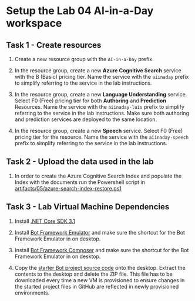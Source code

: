 # Setup the Lab 04 AI-in-a-Day workspace

## Task 1 - Create resources

1. Create a new resource group with the `AI-in-a-Day` prefix.

2. In the resource group, create a new **Azure Cognitive Search** service with the B (Basic) pricing tier. Name the service with the `aiinaday` prefix to simplify referring to the service in the lab instructions.

3. In the resource group, create a new **Language Understanding** service. Select F0 (Free) pricing tier for both **Authoring** and **Prediction** Resources. Name the service with the `aiinaday-luis` prefix to simplify referring to the service in the lab instructions. Make sure both authoring and prediction services are deployed to the same location.

4. In the resource group, create a new **Speech** service. Select F0 (Free) pricing tier for the resource. Name the service with the `aiinaday-speech` prefix to simplify referring to the service in the lab instructions. 

## Task 2 - Upload the data used in the lab

1. In order to create the Azure Cognitive Search Index and populate the Index with the documents run the Powershell script in [artifacts/05/azure-search-index-restore.ps1](artifacts/04/azure-search-index-restore.ps1)

## Task 3 - Lab Virtual Machine Dependencies

1. Install [.NET Core SDK 3.1](https://dotnet.microsoft.com/download/dotnet-core/thank-you/sdk-3.1.404-windows-x64-installer
)

2. Install [Bot Framework Emulator](https://github.com/microsoft/BotFramework-Emulator/releases/latest) and make sure the shortcut for the Bot Framework Emulator in on desktop.

3. Install [Bot Framework Composer](https://docs.microsoft.com/en-us/composer/install-composer) and make sure the shortcut for the Bot Framework Emulator in on desktop.

4. Copy the [starter Bot project source code](04-conversational-ai/AI-in-a-Day-Bot.zip) onto the desktop. Extract the contents to the desktop and delete the ZIP file. This file has to be downloaded every time a new VM is provisioned to ensure changes in the started project files in GitHub are reflected in newly provisioned environments.